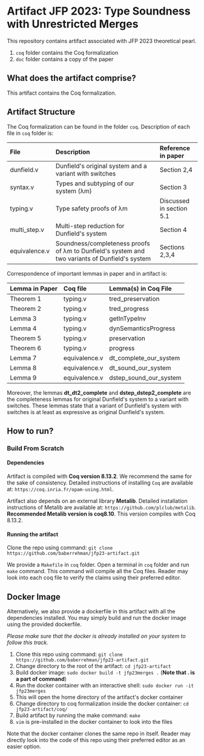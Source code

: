 # Artifact JFP 2023: Type Soundness with Unrestricted Merges

This repository contains artifact associated with JFP 2023 theoretical pearl.

1. `coq` folder contains the Coq formalization
2. `doc` folder contains a copy of the paper

## What does the artifact comprise?

This artifact contains the Coq formalization.

## Artifact Structure

The Coq formalization can be found in the folder `coq`. Description of each file in
`coq` folder is:

|  File         |   Description                                                                                  | Reference in paper |
| :------------ | :--------------------------------------------------------------------------------------------- | :----------------  |
| dunfield.v    | Dunfield's original system and a variant with switches                                         | Section 2,4        |
| syntax.v      | Types and subtyping of our system (λm)                                                         | Section 3          | 
| typing.v      | Type safety proofs of λm    | Discussed in section 5.1                                         | Section 3          |
| multi_step.v  | Multi-step reduction for Dunfield's system                                                     | Section 4          |
| equivalence.v | Soundness/completeness proofs of λm to Dunfield's system and two variants of Dunfield's system | Sections 2,3,4     |



Correspondence of important lemmas in paper and in artifact is:


|  Lemma in Paper  |   Coq file    |     Lemma(s) in Coq File     |
| :--------------- | :------------ | :--------------------------- |
| Theorem 1        | typing.v      | tred_preservation            |
| Theorem 2        | typing.v      | tred_progress                |
| Lemma 3          | typing.v      | getInTypeInv                 |
| Lemma 4          | typing.v      | dynSemanticsProgress         |
| Theorem 5        | typing.v      | preservation                 |
| Theorem 6        | typing.v      | progress                     |
| Lemma 7          | equivalence.v | dt_complete_our_system       |
| Lemma 8          | equivalence.v | dt_sound_our_system          |
| Lemma 9          | equivalence.v | dstep_sound_our_system       |


Moreover, the lemmas **dt_dt2_complete** and **dstep_dstep2_complete**
are the completeness lemmas for original Dunfield's system to a variant
with switches. These lemmas state that a variant of Dunfield's system with
switches is at least as expressive as original Dunfield's system.

## How to run?

### Build From Scratch

#### Dependencies

Artifact is compiled with **Coq version 8.13.2**. We recommend the same for the
sake of consistency. Detailed instructions of installing `Coq` are available
at: `https://coq.inria.fr/opam-using.html`.

Artifact also depends on an external library **Metalib**. Detailed installation
instructions of Metalib are available at: `https://github.com/plclub/metalib`.
**Recommended Metalib version is coq8.10**. This version compiles with Coq 8.13.2.

#### Running the artifact

Clone the repo using command: `git clone https://github.com/baberrehman/jfp23-artifact.git`

We provide a `Makefile` in `coq` folder. Open a terminal in `coq` folder and
run `make` command. This command will compile all the Coq files. Reader may look into
each coq file to verify the claims using their preferred editor.

## Docker Image

Alternatively, we also provide a dockerfile in this artifact with all the dependencies
installed. You may simply build and run the docker image using the provided dockerfile.

*Please make sure that the docker is already installed on your system to follow this track.*

1. Clone this repo using command: `git clone https://github.com/baberrehman/jfp23-artifact.git`
2. Change directory to the root of the artifact: `cd jfp23-artifact`
3. Build docker image: `sudo docker build -t jfp23merges .` (**Note that . is a part of command**)
4. Run the docker container with an interactive shell: `sudo docker run -it jfp23merges`
5. This will open the home directory of the artifact's docker container
6. Change directory to coq formalization inside the docker container: `cd jfp23-artifact/coq/`
7. Build artifact by running the make command: `make`
8. `vim` is pre-installed in the docker container to look into the files

Note that the docker container clones the same repo in itself. Reader may directly
look into the code of this repo using their preferred editor as an easier option.

